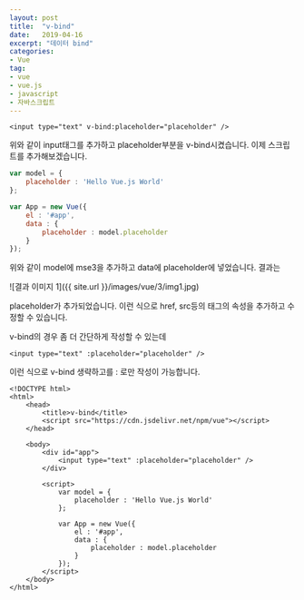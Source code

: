 ```yaml
---
layout: post
title:  "v-bind"
date:   2019-04-16
excerpt: "데이터 bind"
categories:
- Vue
tag:
- vue
- vue.js
- javascript
- 자바스크립트
---
```


```vue
<input type="text" v-bind:placeholder="placeholder" />
```

위와 같이 input태그를 추가하고 placeholder부분을 v-bind시켰습니다. 이제 스크립트를 추가해보겠습니다.

```javascript
var model = {
    placeholder : 'Hello Vue.js World'
};

var App = new Vue({
    el : '#app',
    data : {
        placeholder : model.placeholder 
    }
});
```

위와 같이 model에 mse3을 추가하고 data에 placeholder에 넣었습니다. 결과는

![결과 이미지 1]({{ site.url }}/images/vue/3/img1.jpg)

placeholder가 추가되었습니다. 이런 식으로 href, src등의 태그의 속성을 추가하고 수정할 수 있습니다.

v-bind의 경우 좀 더 간단하게 작성할 수 있는데

```vue
<input type="text" :placeholder="placeholder" />
```

이런 식으로 v-bind 생략하고를 : 로만 작성이 가능합니다.

```vue
<!DOCTYPE html>
<html>
    <head>
        <title>v-bind</title>
        <script src="https://cdn.jsdelivr.net/npm/vue"></script>
    </head>

    <body>
        <div id="app">
            <input type="text" :placeholder="placeholder" />
        </div>

        <script>
            var model = {
                placeholder : 'Hello Vue.js World'
            };

            var App = new Vue({
                el : '#app',
                data : {
                    placeholder : model.placeholder
                }
            });
        </script>
    </body>
</html>
```
